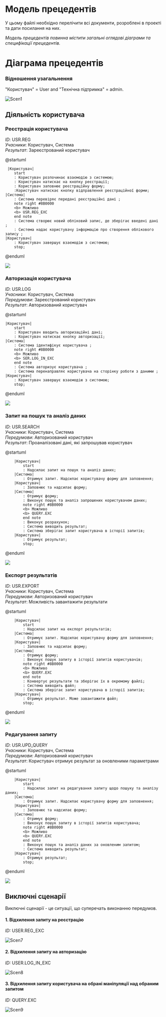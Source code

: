 # Модель прецедентів

У цьому файлі необхідно перелічити всі документи, розроблені в проекті та дати посилання на них.

*Модель прецедентів повинна містити загальні оглядові діаграми та специфікації прецедентів.*

# Діаграма прецедентів

### Відношення узагальнення

"Користувач" = User and "Технічна підтримка" = admin.

![Scen1](https://i.postimg.cc/8CZnCmMY/image.png)


## Діяльність користувача

### Реєстрація користувача

*ID*: USR.REG <br>
*Учасники*: Користувач, Система <br>
*Результат*: Зареєстрований користувач <br>

@startuml

     |Користувач|
        start
        : Користувач розпочинає взаємодію з системою;
        : Користувач натискає на кнопку реєстрації;
        : Користувач заповнює реєстраційну форму;
        :Користувач натискає кнопку відправлення реєстраційної форми;
    |Система|
        : Система перевіряє передані реєстраційні дані ;
        note right #8B0000
        <b> Можливо
        <b> USR.REG_EXС
        end note
        : Система створює новий обліковий запис, де зберігає введені дані ;
        : Система надає користувачу інформацію про створення облікового запису ;
    |Користувач|
        : Користувач завершує взаємодію з системою;
        stop;

@enduml

<img src="http://www.plantuml.com/plantuml/png/dLHDIyD04BttLonu5V4eLgG8nNj5y2QAHGLjfOst75eZrbDwAIs8b_w3jZOs_SZsBypy8zzaOKsD8UBsifat-zwRlarAJUUYuJpUtnKKbajlfBb58RVvYJsQq8WxBY2pubxxjAz-wrOeQ9hH6b27GefGx2bWCzdG2k2K--mhcYbkcxCKI9tzOXwtiA4THLeONXGKzX5fA2xO4_c0U_6f5bfUe3N8vuKvSOp7Y7tmfbbe3WZqp_7n5Ni9qZzwJTga2IYdj1Pw75XI033YReOo-0TMcqAZxT8myV-DtCIKcuY2Q234eiejxiADBKrf1E5-XZ00s_4zSQtkL5NZzlh6KLjxHxjO5ZguF5JqJfe-CLI8qVG6T7fIsQcKZy_BPpIqGBLs5LDc3o1RuO9vtyIEh40_LzYCQGcp2rioQShvRJ4VI64iqwBhWynrn2yGB3LXbWE94tqco7JSY1JiaOt8t3nVnGdhX7yRz0_Z6jPqmZe8YpdlPDwDnbQ6VcNl7szWqwa_50ibH8EFmnS0">

### Авторизація користувача
 
*ID*: USR.LOG <br>
*Учасники*: Користувач, Система <br>
*Передумови*: Зареєстрований користувач <br>
*Результат*: Авторизований користувач <br>

@startuml

    |Користувач|
        start
        : Користувач вводить авторизаційні дані;
        : Користувач натискає кнопку авторизації;
    |Система|
        : Система ідентифікує користувача ;
        note right #8B0000
        <b> Можливо
        <b> SER.LOG_IN_EXC
        end note
        : Система авторизує користувача ;
        : Система перенаправляє користувача на сторінку роботи з даними ;
    |Користувач|
        : Користувач завершує взаємодію з системою;
        stop;

@enduml

<img src="http://www.plantuml.com/plantuml/png/ZL9DIyD04BttLmnu5uzYH8fIH105lNWhYaK5RQN6MmwQYdgGUYaLn8l_88RMQDiaV-7DF_AnAsb36zgzxEpCspTlFietxd7JlRswB0cFXtSaUeSVlLTVMmWHw9F7a3q6cxtMP1PQU8L8qAFRrnT1W51zYqD4nADsyOjOkq9C01hENCgObmywCQ3L4LunSwGOQ6jc1dspf1u-BHVw627m9ZBb8q9LFPgnoVF05wbDfcazH8ybrnjkJPeNP-UkBArkhl1aeVMJ3S47TNvZI6diIYvqM3bOtjtVhkxiLIj7MrceLZyrfCLIymKl9dEQ94MVFrWnwL9Q9CLGNul9GAGO1aRPeDXqdy04NtInRuBeVwWKDkBRMMIhYeOU6KaKgS-snj1CjqDchXTdt2Q6WiPbaQNjJ6nhuzefbTbFhlSV">

### Запит на пошук та аналіз даних <br>

*ID*: USR.SEARCH <br>
*Учасники*: Користувач, Система <br>
*Передумови*: Авторизований користувач <br>
*Результат*: Проаналізовані дані, які запрошував користувач <br>

@startuml

        |Користувач|
            start
            : Надсилає запит на пошук та аналіз даних;
        |Система|
            : Отримує запит. Надсилає користувачу форму для заповнення;
        |Користувач|
            : Заповнює та надсилає форму;
        |Система|  
            : Отримує форму;
            : Виконує пошук та аналіз запрошених користувачем даних;
            note right #8B0000
            <b> Можливо
            <b> QUERY.EXC
            end note
            : Виконує розрахунок;
            : Система виводить результат;
            : Система зберігає запит користувача в історії запитів;
        |Користувач|
            : Отримує результат;
            stop;

@enduml

<img src="http://www.plantuml.com/plantuml/png/VLFDIlD05DtdAIvy-_8jnOWKfG-W8EXIiQYWhTIuww9DBBee5aHQ41LyWrXR4zfEV8LptyZ3r6X3GcOrS-UUUtwIgLvvXotl-kBSSTfuGg8TnDfLNmEC4Ufjsn4kssHtwu8NX9Xe5p7cx7WKH2ny4UOB34BXFj4x3fY9-ZppbcNCTOX8CB77M7ik2T-MP9XYWR2T4hoIdZAmq20plbB0FSjBra3qnfOvW8Ha7gHJ4hOOqXaO7RXbbgbZz0VHUv8jtPYiX1Mkl2EH8ayPJDhmm4kQWR4DvHbQByIpXKGspS8aG1MPn8MhqVJgqZexEVNatzhMVovRtZZQ53nJm2TznSGdl-MTlThkGQMslsqhzSQndL4iNAaAaNP8twCCmzCizPWDHyXXUJ1XsTS-iPWI6z1cN-bQVLUAeOZmZgbs6CT7xXyi2CAoYGxj2DvoDrh1SCpObT8NaF-4UR4_JwLvwJfEbJ7nLNq3">

### Експорт результатів <br>

*ID*: USR.EXPORT <br>
*Учасники*: Користувач, Система <br>
*Передумови*: Авторизований користувач <br>
*Результат*: Можливість завантажити результати <br>

@startuml

        |Користувач|
            start
            : Надсилає запит на експорт результатів;
        |Система|
            : Отримує запит. Надсилає користувачу форму для заповнення;
        |Користувач|
            : Заповнює та надсилає форму;
        |Система|  
            : Отримує форму;
            : Виконує пошук запиту в історії запитів користувачів;
            note right #8B0000
            <b> Можливо
            <b> QUERY.EXC
            end note
            : Конвертує результати та зберігає їх в окремому файлі;
            : Система виводить файл;
            : Система зберігає запит користувача в історії запитів;
        |Користувач|
            : Отримує результат. Може завантажити файл;
            stop;
@enduml

<img src="http://www.plantuml.com/plantuml/png/XLJDIlDG5DpdAIvy-_8jnOeKfG-W8EXIiQYWhRHnbuLj5LqK2o8f51LyWnWR6zCaVOMvR-JS6rgJ9fgiBkTdvioSGseTyx1jNbsS6nR6YEKrVDcLFTc72qVUMOP8VRes4raNU863YUp2numTJm9J1kQ4wGb4S0Gy14pF5JXZPF0m9VvC3cGF3hbikDKbgeMtP0IMXN2iLRfNDd18XBAV8QiKJ1Ba1Sc-a3Sw7FA92SSOBb1YbaIaZH39OMgYScCur-W7GZwGN6cZ0TcHKjo_AnRYByrvZ5JX8tmb6f4kr9xVS-8WvPDIxGffQqBYy3LAfxcCOkEOoF8rMsP3jCzEJatnRsthFxzCUkDeK-0PCJwftOUBE9VUsQll7bJg-zkPJADvhB5NnOsLCBZmr1rfWVbRWfyOJq7lkj36HsByIDuguOWHwBQGhp2v1WTVHB1pRcRMmkP41IRQfy6oiwHlTPIKsOL6mobTKDKeESwI0yhPLbbioakOY898fHZo4rSBnNRCrcNLg75Z_8Dy0m00">

### Редагування запиту <br>

*ID*: USR.UPD_QUERY <br>
*Учасники*: Користувач, Система <br>
*Передумови*: Авторизований користувач <br>
*Результат*:  Користувач отримує результат за оновленими параметрами <br>

@startuml

        |Користувач|
            start
            : Надсилає запит на редагування запиту щодо пошуку та аналізу даних;
        |Система|
            : Отримує запит. Надсилає користувачу форму для заповнення;
        |Користувач|
            : Заповнює та надсилає форму;
        |Система|  
            : Отримує форму;
            : Виконує пошук запиту в історії запитів користувача;
            note right #8B0000
            <b> Можливо
            <b> QUERY.EXC
            end note
            : Виконує пошук та аналіз даних за оновленим запитом;
            : Система виводить результат;
        |Користувач|
            : Отримує результат;
            stop;
@enduml

<img src="http://www.plantuml.com/plantuml/png/ZLFBIiDG4DttAmRS5vTYHOhI3r0GTAbOLD1MQjnbOLD5XQ8WqeAeu1-4Mcrf7lx2cJ_ov0PChgcsMOMPkUTnvjxgcRFRSivFZaikdX3h1SRQLayx6C3NQxSakS_CMfLbmGjy3BMDCGAUU1ICMFWYZ2U8u0iXFp1axJq5PJ7I-zoOTaHl4NCc5bPYlU7W9AbwF6uE-0YqXn5h1YdYiQlAZn0NRwbg4eNmtTyANyb1NmYrO-ahJn4_AMQGABaqvJ0L46JoOuv4f3MUSefcPqbT_Gn2xqYU-eriIJdklnsB_EkvY94DFd28fX6PmIn_Uq4OYFOC8N7ury-tU-nE2mw-pTPeEdLf7HqSEhAmjBR8psglxAqAdYdbayx7X8WBxOsjskPEkRQzRdNgZNs3FQ-ruiNANIjZJ99JPZE1MIvpp1bc8opaQ2s4UQKEC3G9TTDNm0jClcv2hvw5CF_DAMvt5ZQVRVEqKgeo9hxpRm00">

## Виключні сценарії
Виключні сценарії - це ситуації, що суперечать виконанню передумов.

#### 1. Відхилення запиту на реєстрацію
*ID:* USER.REG_EXС

![Scen7](http://www.plantuml.com/plantuml/png/ZLB5GKKn4BodYjH1gg41_8QxkpjKyDsjXPcEc2J0z-S-bjsrOLl32xhSGftRtE4kYiZpSCtO_srvPNPfPU1znk8TUPI5kxF-XWuV_4EBbrP25Tu5gIq13lZ0HsV-dBwZ2ofe8xyshFafeiWeYhB5om5jDm0SvE16SfSAt8hmZjXDlvQWqvIFo9bKfD4LhgxKPnOzlIY5FdILioMjZWIqjkE0wjhub_ke3_n5JJwzeB7hi-GdrUB26PEXx6QmC1-1NqURkxoRdWuzRatBDhqhWtRJEpGSw15v57stU1GZ5VtQUIUAwXDNEJW-ymlE_000)

#### 2. Відхилення запиту на авторизацію
*ID:* USER.LOG_IN_EXC

![Scen8](http://www.plantuml.com/plantuml/png/fPB5MKKn58JtgUBKmQs61l0TxkxkKC6xxjB2J4T4S8UNLVGV-I9sJE42BUUGSvuBN4G8dwjJIfx7-CJWsCIhzO3W03bAj6Yuo2E1Zv0B3e8CFbTumXrFFV7l7Hi9QlXJRqctIFIp1A5-CiTTGulXQ_29z-hYwpTMF4IBM6CNk2Neq9htUgD5ZKhJ6WtO5QxRMwsuKouZVtLgdAApZ4NHU_wNETGlYbAlGzrmmJ9gMy-N_j1nhdzthqlwkl6F9ayDqBJFDMSpjDGZrAOrntxz2OP7FFK0)

#### 3. Відхилення запиту користувача на обрані маніпуляції над обраним запитом
*ID:* QUERY.EXC

![Scen9](http://www.plantuml.com/plantuml/png/lPB5cTqm58Ntha9rnDMaWV0kP0WECsC5XaTcj_2VZkQJFSoiZV0UqZNT-COMZJmo-GeKaXBhxpV7d8xFNzv--d9k_yQmIynGFXabiLOC4s9QCWM6cjZGaCWZfjQQeUeNj0efDQy_MjDwzv3XkQTaLEUGQAXSvqJZOQ-FaKNxTb7DdW9vjbhX1ItkkMSNAvR8D4zgrTYAcX653K6UNIcmShiuPix1ARm9qEAHqZ0awujQ6bAjCRGkA1bHKslUw7_tgZ7zhNwJdRizpzNbyxJid7jyi7Dpa3UQe9NtIXREntrxArnqiavCoaYU_lLUKeki5IgRlzOqvrxeyFSVNES8)
